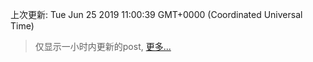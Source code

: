 
  
 上次更新: Tue Jun 25 2019 11:00:39 GMT+0000 (Coordinated Universal Time) 

 > 仅显示一小时内更新的post, [更多...](screenshots/)
  